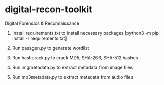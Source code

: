# digital-recon-toolkit

Digital Forensics & Reconnaissance

1. Install requirements.txt to install necessary packages [python3 -m pip install -r requirements.txt] 

2. Run passgen.py to generate wordlist

3. Run hashcrack.py to crack MD5, SHA-266, SHA-512 hashes

4. Run imgmetadata.py to extract metadata from image files

5. Run mp3metadata.py to extract metadata from audio files
